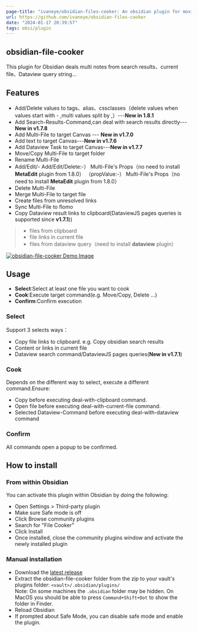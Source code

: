 ```yaml
---
page-title: "ivaneye/obsidian-files-cooker: An obsidian plugin for moving search files to target folder"
url: https://github.com/ivaneye/obsidian-files-cooker
date: "2024-01-17 20:39:57"
tags: obsi/plugin
---
```


## obsidian-file-cooker

This plugin for Obsidian deals multi notes from search results、current file、Dataview query string...

## Features

-   Add/Delete values to tags、alias、cssclasses（delete values when values start with - ,multi values split by ,）---**New in 1.8.1**
-   Add Search-Results-Command,can deal with search results directly---**New in v1.7.8**
-   Add Multi-File to target Canvas --- **New in v1.7.0**
-   Add text to target Canvas---**New in v1.7.6**
-   Add Dataview Task to target Canvas---**New in v1.7.7**
-   Move/Copy Multi-File to target folder
-   Rename Multi-File
-   Add/Edit/- Add/Edit/Delete:-） Multi-File's Props（no need to install **MetaEdit** plugin from 1.8.0） （propValue:-） Multi-File's Props（no need to install **MetaEdit** plugin from 1.8.0）
-   Delete Multi-File
-   Merge Multi-File to target file
-   Create files from unresolved links
-   Sync Multi-File to flomo
-   Copy Dataview result links to clipboard(DataviewJS pages queries is supported since **v1.7.1**))

> -   files from clipboard
> -   file links in current file
> -   files from dataview query（need to install **dataview** plugin）

[![obsidian-file-cooker Demo Image](https://github.com/ivaneye/obsidian-files-cooker/raw/main/demo.png)](https://github.com/ivaneye/obsidian-files-cooker/blob/main/demo.png)

## Usage

-   **Select**:Select at least one file you want to cook
-   **Cook**:Execute target command(e.g. Move/Copy, Delete ...)
-   **Confirm**:Confirm execution

### Select

Support 3 selects ways：

-   Copy file links to clipboard. e.g. Copy obsidian search results
-   Content or links in current file
-   Dataview search command/DataviewJS pages queries(**New in v1.7.1**)

### Cook

Depends on the different way to select, execute a different command.Ensure:

-   Copy before executing deal-with-clipboard command.
-   Open file before executing deal-with-current-file command.
-   Selected Dataview-Command before executing deal-with-dataview command

### Confirm

All commands open a popup to be confirmed.

## How to install

### From within Obsidian

You can activate this plugin within Obsidian by doing the following:

-   Open Settings > Third-party plugin
-   Make sure Safe mode is off
-   Click Browse community plugins
-   Search for "File Cooker"
-   Click Install
-   Once installed, close the community plugins window and activate the newly installed plugin

### Manual installation

-   Download the [latest release](https://github.com/ivaneye/obsidian-files-cooker/releases/latest)
-   Extract the obsidian-file-cooker folder from the zip to your vault's plugins folder: `<vault>/.obsidian/plugins/`  
    Note: On some machines the `.obsidian` folder may be hidden. On MacOS you should be able to press `Command+Shift+Dot` to show the folder in Finder.
-   Reload Obsidian
-   If prompted about Safe Mode, you can disable safe mode and enable the plugin.
